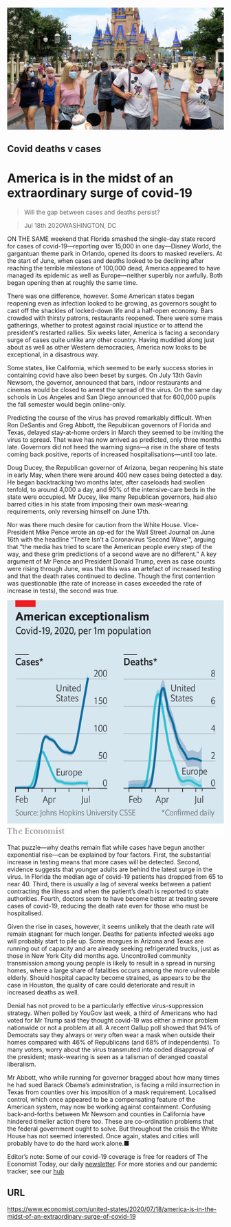 ![](./images/20200718_USP504.jpg)

## Covid deaths v cases

# America is in the midst of an extraordinary surge of covid-19

> Will the gap between cases and deaths persist?

> Jul 18th 2020WASHINGTON, DC

ON THE SAME weekend that Florida smashed the single-day state record for cases of covid-19—reporting over 15,000 in one day—Disney World, the gargantuan theme park in Orlando, opened its doors to masked revellers. At the start of June, when cases and deaths looked to be declining after reaching the terrible milestone of 100,000 dead, America appeared to have managed its epidemic as well as Europe—neither superbly nor awfully. Both began opening then at roughly the same time.

There was one difference, however. Some American states began reopening even as infection looked to be growing, as governors sought to cast off the shackles of locked-down life and a half-open economy. Bars crowded with thirsty patrons, restaurants reopened. There were some mass gatherings, whether to protest against racial injustice or to attend the president’s restarted rallies. Six weeks later, America is facing a secondary surge of cases quite unlike any other country. Having muddled along just about as well as other Western democracies, America now looks to be exceptional, in a disastrous way.

Some states, like California, which seemed to be early success stories in containing covid have also been beset by surges. On July 13th Gavin Newsom, the governor, announced that bars, indoor restaurants and cinemas would be closed to arrest the spread of the virus. On the same day schools in Los Angeles and San Diego announced that for 600,000 pupils the fall semester would begin online-only.

Predicting the course of the virus has proved remarkably difficult. When Ron DeSantis and Greg Abbott, the Republican governors of Florida and Texas, delayed stay-at-home orders in March they seemed to be inviting the virus to spread. That wave has now arrived as predicted, only three months late. Governors did not heed the warning signs—a rise in the share of tests coming back positive, reports of increased hospitalisations—until too late.

Doug Ducey, the Republican governor of Arizona, began reopening his state in early May, when there were around 400 new cases being detected a day. He began backtracking two months later, after caseloads had swollen tenfold, to around 4,000 a day, and 90% of the intensive-care beds in the state were occupied. Mr Ducey, like many Republican governors, had also barred cities in his state from imposing their own mask-wearing requirements, only reversing himself on June 17th.

Nor was there much desire for caution from the White House. Vice-President Mike Pence wrote an op-ed for the Wall Street Journal on June 16th with the headline “There Isn’t a Coronavirus ‘Second Wave’”, arguing that “the media has tried to scare the American people every step of the way, and these grim predictions of a second wave are no different.” A key argument of Mr Pence and President Donald Trump, even as case counts were rising through June, was that this was an artefact of increased testing and that the death rates continued to decline. Though the first contention was questionable (the rate of increase in cases exceeded the rate of increase in tests), the second was true.

![](./images/20200718_USC927.png)

That puzzle—why deaths remain flat while cases have begun another exponential rise—can be explained by four factors. First, the substantial increase in testing means that more cases will be detected. Second, evidence suggests that younger adults are behind the latest surge in the virus. In Florida the median age of covid-19 patients has dropped from 65 to near 40. Third, there is usually a lag of several weeks between a patient contracting the illness and when the patient’s death is reported to state authorities. Fourth, doctors seem to have become better at treating severe cases of covid-19, reducing the death rate even for those who must be hospitalised.

Given the rise in cases, however, it seems unlikely that the death rate will remain stagnant for much longer. Deaths for patients infected weeks ago will probably start to pile up. Some morgues in Arizona and Texas are running out of capacity and are already seeking refrigerated trucks, just as those in New York City did months ago. Uncontrolled community transmission among young people is likely to result in a spread in nursing homes, where a large share of fatalities occurs among the more vulnerable elderly. Should hospital capacity become strained, as appears to be the case in Houston, the quality of care could deteriorate and result in increased deaths as well.

Denial has not proved to be a particularly effective virus-suppression strategy. When polled by YouGov last week, a third of Americans who had voted for Mr Trump said they thought covid-19 was either a minor problem nationwide or not a problem at all. A recent Gallup poll showed that 94% of Democrats say they always or very often wear a mask when outside their homes compared with 46% of Republicans (and 68% of independents). To many voters, worry about the virus transmuted into coded disapproval of the president; mask-wearing is seen as a talisman of deranged coastal liberalism.

Mr Abbott, who while running for governor bragged about how many times he had sued Barack Obama’s administration, is facing a mild insurrection in Texas from counties over his imposition of a mask requirement. Localised control, which once appeared to be a compensating feature of the American system, may now be working against containment. Confusing back-and-forths between Mr Newsom and counties in California have hindered timelier action there too. These are co-ordination problems that the federal government ought to solve. But throughout the crisis the White House has not seemed interested. Once again, states and cities will probably have to do the hard work alone.■

Editor’s note: Some of our covid-19 coverage is free for readers of The Economist Today, our daily [newsletter](https://www.economist.com/https://my.economist.com/user#newsletter). For more stories and our pandemic tracker, see our [hub](https://www.economist.com//news/2020/03/11/the-economists-coverage-of-the-coronavirus)

## URL

https://www.economist.com/united-states/2020/07/18/america-is-in-the-midst-of-an-extraordinary-surge-of-covid-19
